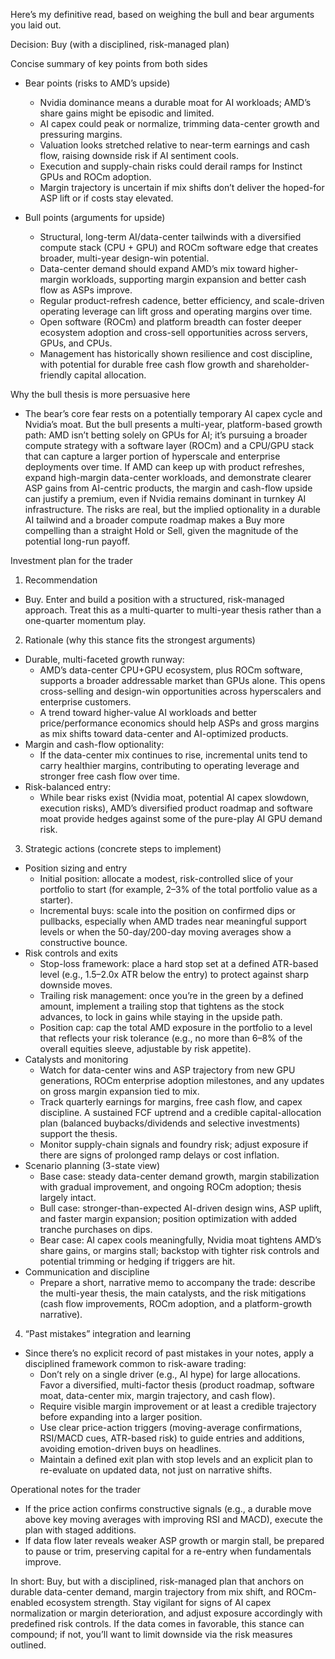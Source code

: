 Here’s my definitive read, based on weighing the bull and bear arguments you laid out.

Decision: Buy (with a disciplined, risk-managed plan)

Concise summary of key points from both sides
- Bear points (risks to AMD’s upside)
  - Nvidia dominance means a durable moat for AI workloads; AMD’s share gains might be episodic and limited.
  - AI capex could peak or normalize, trimming data-center growth and pressuring margins.
  - Valuation looks stretched relative to near-term earnings and cash flow, raising downside risk if AI sentiment cools.
  - Execution and supply-chain risks could derail ramps for Instinct GPUs and ROCm adoption.
  - Margin trajectory is uncertain if mix shifts don’t deliver the hoped-for ASP lift or if costs stay elevated.

- Bull points (arguments for upside)
  - Structural, long-term AI/data-center tailwinds with a diversified compute stack (CPU + GPU) and ROCm software edge that creates broader, multi-year design-win potential.
  - Data-center demand should expand AMD’s mix toward higher-margin workloads, supporting margin expansion and better cash flow as ASPs improve.
  - Regular product-refresh cadence, better efficiency, and scale-driven operating leverage can lift gross and operating margins over time.
  - Open software (ROCm) and platform breadth can foster deeper ecosystem adoption and cross-sell opportunities across servers, GPUs, and CPUs.
  - Management has historically shown resilience and cost discipline, with potential for durable free cash flow growth and shareholder-friendly capital allocation.

Why the bull thesis is more persuasive here
- The bear’s core fear rests on a potentially temporary AI capex cycle and Nvidia’s moat. But the bull presents a multi-year, platform-based growth path: AMD isn’t betting solely on GPUs for AI; it’s pursuing a broader compute strategy with a software layer (ROCm) and a CPU/GPU stack that can capture a larger portion of hyperscale and enterprise deployments over time. If AMD can keep up with product refreshes, expand high-margin data-center workloads, and demonstrate clearer ASP gains from AI-centric products, the margin and cash-flow upside can justify a premium, even if Nvidia remains dominant in turnkey AI infrastructure. The risks are real, but the implied optionality in a durable AI tailwind and a broader compute roadmap makes a Buy more compelling than a straight Hold or Sell, given the magnitude of the potential long-run payoff.

Investment plan for the trader
1) Recommendation
- Buy. Enter and build a position with a structured, risk-managed approach. Treat this as a multi-quarter to multi-year thesis rather than a one-quarter momentum play.

2) Rationale (why this stance fits the strongest arguments)
- Durable, multi-faceted growth runway:
  - AMD’s data-center CPU+GPU ecosystem, plus ROCm software, supports a broader addressable market than GPUs alone. This opens cross-selling and design-win opportunities across hyperscalers and enterprise customers.
  - A trend toward higher-value AI workloads and better price/performance economics should help ASPs and gross margins as mix shifts toward data-center and AI-optimized products.
- Margin and cash-flow optionality:
  - If the data-center mix continues to rise, incremental units tend to carry healthier margins, contributing to operating leverage and stronger free cash flow over time.
- Risk-balanced entry:
  - While bear risks exist (Nvidia moat, potential AI capex slowdown, execution risks), AMD’s diversified product roadmap and software moat provide hedges against some of the pure-play AI GPU demand risk.

3) Strategic actions (concrete steps to implement)
- Position sizing and entry
  - Initial position: allocate a modest, risk-controlled slice of your portfolio to start (for example, 2–3% of the total portfolio value as a starter).
  - Incremental buys: scale into the position on confirmed dips or pullbacks, especially when AMD trades near meaningful support levels or when the 50-day/200-day moving averages show a constructive bounce.
- Risk controls and exits
  - Stop-loss framework: place a hard stop set at a defined ATR-based level (e.g., 1.5–2.0x ATR below the entry) to protect against sharp downside moves.
  - Trailing risk management: once you’re in the green by a defined amount, implement a trailing stop that tightens as the stock advances, to lock in gains while staying in the upside path.
  - Position cap: cap the total AMD exposure in the portfolio to a level that reflects your risk tolerance (e.g., no more than 6–8% of the overall equities sleeve, adjustable by risk appetite).
- Catalysts and monitoring
  - Watch for data-center wins and ASP trajectory from new GPU generations, ROCm enterprise adoption milestones, and any updates on gross margin expansion tied to mix.
  - Track quarterly earnings for margins, free cash flow, and capex discipline. A sustained FCF uptrend and a credible capital-allocation plan (balanced buybacks/dividends and selective investments) support the thesis.
  - Monitor supply-chain signals and foundry risk; adjust exposure if there are signs of prolonged ramp delays or cost inflation.
- Scenario planning (3-state view)
  - Base case: steady data-center demand growth, margin stabilization with gradual improvement, and ongoing ROCm adoption; thesis largely intact.
  - Bull case: stronger-than-expected AI-driven design wins, ASP uplift, and faster margin expansion; position optimization with added tranche purchases on dips.
  - Bear case: AI capex cools meaningfully, Nvidia moat tightens AMD’s share gains, or margins stall; backstop with tighter risk controls and potential trimming or hedging if triggers are hit.
- Communication and discipline
  - Prepare a short, narrative memo to accompany the trade: describe the multi-year thesis, the main catalysts, and the risk mitigations (cash flow improvements, ROCm adoption, and a platform-growth narrative).

4) “Past mistakes” integration and learning
- Since there’s no explicit record of past mistakes in your notes, apply a disciplined framework common to risk-aware trading:
  - Don’t rely on a single driver (e.g., AI hype) for large allocations. Favor a diversified, multi-factor thesis (product roadmap, software moat, data-center mix, margin trajectory, and cash flow).
  - Require visible margin improvement or at least a credible trajectory before expanding into a larger position.
  - Use clear price-action triggers (moving-average confirmations, RSI/MACD cues, ATR-based risk) to guide entries and additions, avoiding emotion-driven buys on headlines.
  - Maintain a defined exit plan with stop levels and an explicit plan to re-evaluate on updated data, not just on narrative shifts.

Operational notes for the trader
- If the price action confirms constructive signals (e.g., a durable move above key moving averages with improving RSI and MACD), execute the plan with staged additions.
- If data flow later reveals weaker ASP growth or margin stall, be prepared to pause or trim, preserving capital for a re-entry when fundamentals improve.

In short: Buy, but with a disciplined, risk-managed plan that anchors on durable data-center demand, margin trajectory from mix shift, and ROCm-enabled ecosystem strength. Stay vigilant for signs of AI capex normalization or margin deterioration, and adjust exposure accordingly with predefined risk controls. If the data comes in favorable, this stance can compound; if not, you’ll want to limit downside via the risk measures outlined.